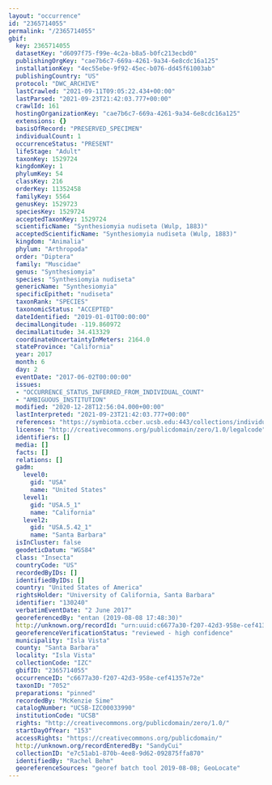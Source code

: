 ```yaml
---
layout: "occurrence"
id: "2365714055"
permalink: "/2365714055"
gbif:
  key: 2365714055
  datasetKey: "d6097f75-f99e-4c2a-b8a5-b0fc213ecbd0"
  publishingOrgKey: "cae7b6c7-669a-4261-9a34-6e8cdc16a125"
  installationKey: "4ec55ebe-9f92-45ec-b076-dd45f61003ab"
  publishingCountry: "US"
  protocol: "DWC_ARCHIVE"
  lastCrawled: "2021-09-11T09:05:22.434+00:00"
  lastParsed: "2021-09-23T21:42:03.777+00:00"
  crawlId: 161
  hostingOrganizationKey: "cae7b6c7-669a-4261-9a34-6e8cdc16a125"
  extensions: {}
  basisOfRecord: "PRESERVED_SPECIMEN"
  individualCount: 1
  occurrenceStatus: "PRESENT"
  lifeStage: "Adult"
  taxonKey: 1529724
  kingdomKey: 1
  phylumKey: 54
  classKey: 216
  orderKey: 11352458
  familyKey: 5564
  genusKey: 1529723
  speciesKey: 1529724
  acceptedTaxonKey: 1529724
  scientificName: "Synthesiomyia nudiseta (Wulp, 1883)"
  acceptedScientificName: "Synthesiomyia nudiseta (Wulp, 1883)"
  kingdom: "Animalia"
  phylum: "Arthropoda"
  order: "Diptera"
  family: "Muscidae"
  genus: "Synthesiomyia"
  species: "Synthesiomyia nudiseta"
  genericName: "Synthesiomyia"
  specificEpithet: "nudiseta"
  taxonRank: "SPECIES"
  taxonomicStatus: "ACCEPTED"
  dateIdentified: "2019-01-01T00:00:00"
  decimalLongitude: -119.860972
  decimalLatitude: 34.413329
  coordinateUncertaintyInMeters: 2164.0
  stateProvince: "California"
  year: 2017
  month: 6
  day: 2
  eventDate: "2017-06-02T00:00:00"
  issues:
  - "OCCURRENCE_STATUS_INFERRED_FROM_INDIVIDUAL_COUNT"
  - "AMBIGUOUS_INSTITUTION"
  modified: "2020-12-28T12:56:04.000+00:00"
  lastInterpreted: "2021-09-23T21:42:03.777+00:00"
  references: "https://symbiota.ccber.ucsb.edu:443/collections/individual/index.php?occid=130240"
  license: "http://creativecommons.org/publicdomain/zero/1.0/legalcode"
  identifiers: []
  media: []
  facts: []
  relations: []
  gadm:
    level0:
      gid: "USA"
      name: "United States"
    level1:
      gid: "USA.5_1"
      name: "California"
    level2:
      gid: "USA.5.42_1"
      name: "Santa Barbara"
  isInCluster: false
  geodeticDatum: "WGS84"
  class: "Insecta"
  countryCode: "US"
  recordedByIDs: []
  identifiedByIDs: []
  country: "United States of America"
  rightsHolder: "University of California, Santa Barbara"
  identifier: "130240"
  verbatimEventDate: "2 June 2017"
  georeferencedBy: "entan (2019-08-08 17:48:30)"
  http://unknown.org/recordId: "urn:uuid:c6677a30-f207-42d3-958e-cef41357e72e"
  georeferenceVerificationStatus: "reviewed - high confidence"
  municipality: "Isla Vista"
  county: "Santa Barbara"
  locality: "Isla Vista"
  collectionCode: "IZC"
  gbifID: "2365714055"
  occurrenceID: "c6677a30-f207-42d3-958e-cef41357e72e"
  taxonID: "7052"
  preparations: "pinned"
  recordedBy: "McKenzie Sime"
  catalogNumber: "UCSB-IZC00033990"
  institutionCode: "UCSB"
  rights: "http://creativecommons.org/publicdomain/zero/1.0/"
  startDayOfYear: "153"
  accessRights: "https://creativecommons.org/publicdomain/"
  http://unknown.org/recordEnteredBy: "SandyCui"
  collectionID: "e7c51ab1-870b-4ee8-9d62-092875ffa870"
  identifiedBy: "Rachel Behm"
  georeferenceSources: "georef batch tool 2019-08-08; GeoLocate"
---
```

